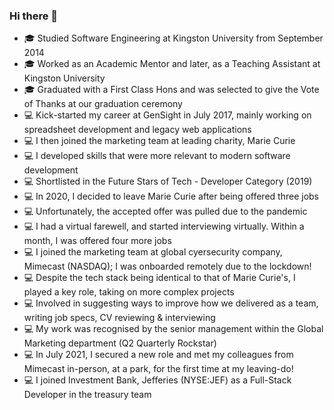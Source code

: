### Hi there 👋

- 🎓 Studied Software Engineering at Kingston University from September 2014
- 🎓 Worked as an Academic Mentor and later, as a Teaching Assistant at Kingston University
- 🎓 Graduated with a First Class Hons and was selected to give the Vote of Thanks at our graduation ceremony
- 💻 Kick-started my career at GenSight in July 2017, mainly working on spreadsheet development and legacy web applications
- 💻 I then joined the marketing team at leading charity, Marie Curie
- 💻 I developed skills that were more relevant to modern software development
- 💻 Shortlisted in the Future Stars of Tech - Developer Category (2019)
- 💻 In 2020, I decided to leave Marie Curie after being offered three jobs
- 💻 Unfortunately, the accepted offer was pulled due to the pandemic
- 💻 I had a virtual farewell, and started interviewing virtually. Within a month, I was offered four more jobs
- 💻 I joined the marketing team at global cyersecurity company, Mimecast (NASDAQ); I was onboarded remotely due to the lockdown!
- 💻 Despite the tech stack being identical to that of Marie Curie's, I played a key role, taking on more complex projects
- 💻 Involved in suggesting ways to improve how we delivered as a team, writing job specs, CV reviewing & interviewing
- 💻 My work was recognised by the senior management within the Global Marketing department (Q2 Quarterly Rockstar)
- 💻 In July 2021, I secured a new role and met my colleagues from Mimecast in-person, at a park, for the first time at my leaving-do!
- 💻 I joined Investment Bank, Jefferies (NYSE:JEF) as a Full-Stack Developer in the treasury team
